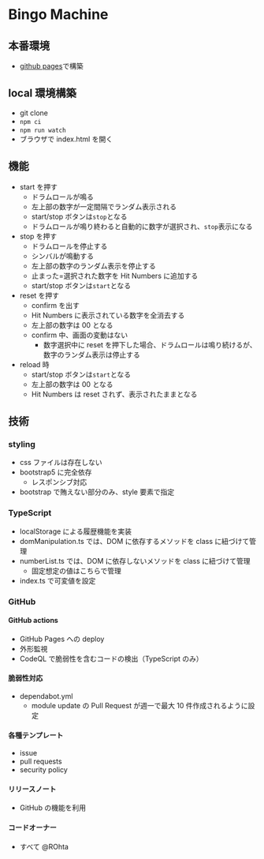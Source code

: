 # Bingo Machine

## 本番環境

-   [github pages](https://rohta.github.io/bingo/)で構築

## local 環境構築

-   git clone
-   `npm ci`
-   `npm run watch`
-   ブラウザで index.html を開く

## 機能

-   start を押す
    -   ドラムロールが鳴る
    -   左上部の数字が一定間隔でランダム表示される
    -   start/stop ボタンは`stop`となる
    -   ドラムロールが鳴り終わると自動的に数字が選択され、`stop`表示になる
-   stop を押す
    -   ドラムロールを停止する
    -   シンバルが鳴動する
    -   左上部の数字のランダム表示を停止する
    -   止まった=選択された数字を Hit Numbers に追加する
    -   start/stop ボタンは`start`となる
-   reset を押す
    -   confirm を出す
    -   Hit Numbers に表示されている数字を全消去する
    -   左上部の数字は 00 となる
    -   confirm 中、画面の変動はない
        -   数字選択中に reset を押下した場合、ドラムロールは鳴り続けるが、数字のランダム表示は停止する
-   reload 時
    -   start/stop ボタンは`start`となる
    -   左上部の数字は 00 となる
    -   Hit Numbers は reset されず、表示されたままとなる

## 技術

### styling

-   css ファイルは存在しない
-   bootstrap5 に完全依存
    -   レスポンシブ対応
-   bootstrap で賄えない部分のみ、style 要素で指定

### TypeScript

-   localStorage による履歴機能を実装
-   domManipulation.ts では、DOM に依存するメソッドを class に紐づけて管理
-   numberList.ts では、DOM に依存しないメソッドを class に紐づけて管理
    -   固定想定の値はこちらで管理
-   index.ts で可変値を設定

### GitHub

#### GitHub actions

-   GitHub Pages への deploy
-   外形監視
-   CodeQL で脆弱性を含むコードの検出（TypeScript のみ）

#### 脆弱性対応

-   dependabot.yml
    -   module update の Pull Request が週一で最大 10 件作成されるように設定

#### 各種テンプレート

-   issue
-   pull requests
-   security policy

#### リリースノート

-   GitHub の機能を利用

#### コードオーナー

-   すべて @ROhta
